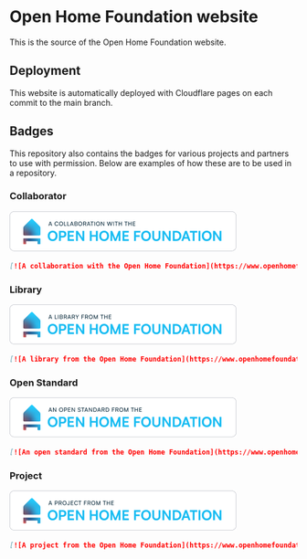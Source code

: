 # Open Home Foundation website

This is the source of the Open Home Foundation website.

## Deployment

This website is automatically deployed with Cloudflare pages on each commit to the main branch.

## Badges
This repository also contains the badges for various projects and partners to use with permission. Below are examples of how these are to be used in a repository.

### Collaborator
[![A collaboration with the Open Home Foundation](./badges/ohf-collaboration.png)](https://www.openhomefoundation.org/)
```markdown
[![A collaboration with the Open Home Foundation](https://www.openhomefoundation.org/badges/ohf-collaboration.png)](https://www.openhomefoundation.org/)
```
### Library
[![A library from the Open Home Foundation](./badges/ohf-library.png)](https://www.openhomefoundation.org/)
```markdown
[![A library from the Open Home Foundation](https://www.openhomefoundation.org/badges/ohf-library.png)](https://www.openhomefoundation.org/)
```
### Open Standard
[![An open standard from the Open Home Foundation](./badges/ohf-open-standard.png)](https://www.openhomefoundation.org/)
```markdown
[![An open standard from the Open Home Foundation](https://www.openhomefoundation.org/badges/ohf-open-standard.png)](https://www.openhomefoundation.org/)
```
### Project
[![A project from the Open Home Foundation](./badges/ohf-project.png)](https://www.openhomefoundation.org/)
```markdown
[![A project from the Open Home Foundation](https://www.openhomefoundation.org/badges/ohf-project.png)](https://www.openhomefoundation.org/)
```
